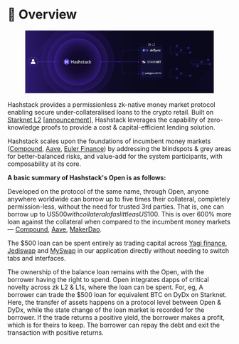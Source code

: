 # 🙌 Overview

<figure><img src=".gitbook/assets/image (3).png" alt=""><figcaption></figcaption></figure>

Hashstack provides a permissionless zk-native money market protocol enabling secure under-collateralised loans to the crypto retail. Built on [Starknet L2](https://starkware.com) \[[announcement](https://www.bloomberg.com/press-releases/2022-08-08/announcing-hashstack-s-switch-to-starknet)], Hashstack leverages the capability of zero-knowledge proofs to provide a cost & capital-efficient lending solution.

Hashstack scales upon the foundations of incumbent money markets ([Compound](https://compound.finance/), [Aave](https://aave.com/), [Euler Finance](https://www.euler.finance/)) by addressing the blindspots & grey areas for better-balanced risks, and value-add for the system participants, with composability at its core.

**A basic summary of Hashstack's Open is as follows:**

Developed on the protocol of the same name, through Open, anyone anywhere worldwide can borrow up to five times their collateral, completely permission-less, without the need for trusted 3rd parties. That is, one can borrow up to US$500 with collateral of as little as US$100. This is over 600% more loan against the collateral when compared to the incumbent money markets — [Compound](https://compound.finance/), [Aave](https://aave.com/), [MakerDao](https://makerdao.com/en/).



The $500 loan can be spent entirely as trading capital across [Yagi finance](https://yagi.fi/), [Jediswap](https://jediswap.xyz/) and [MySwap](https://www.myswap.xyz/) in our application directly without needing to switch tabs and interfaces.



The ownership of the balance loan remains with the Open, with the borrower having the right to spend. Open integrates dapps of critical novelty across zk L2 & L1s, where the loan can be spent. For, eg, A borrower can trade the $500 loan for equivalent BTC on DyDx on Starknet. Here, the transfer of assets happens on a protocol level between Open & DyDx, while the state change of the loan market is recorded for the borrower. If the trade returns a positive yield, the borrower makes a profit, which is for theirs to keep. The borrower can repay the debt and exit the transaction with positive returns.
